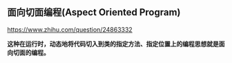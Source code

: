 ## 面向切面编程(Aspect Oriented Program)

https://www.zhihu.com/question/24863332

**这种在运行时，动态地将代码切入到类的指定方法、指定位置上的编程思想就是面向切面的编程。**

